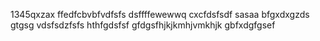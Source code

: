 1345qxzax
ffedfcbvbfvdfsfs
dsffffewewwq
cxcfdsfsdf
sasaa
bfgxdxgzds
gtgsg
vdsfsdzfsfs
hthfgdsfsf
gfdgsfhjkjkmhjvmkhjk
gbfxdgfgsef

